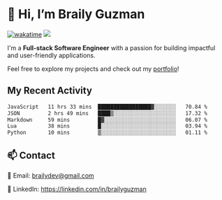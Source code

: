 # 👋 Hi, I’m Braily Guzman
[![wakatime](https://wakatime.com/badge/user/78b9a827-5162-4c58-9330-4ea970cf6de4.svg)](https://wakatime.com/@78b9a827-5162-4c58-9330-4ea970cf6de4)
![](https://komarev.com/ghpvc/?username=brailyguzman)

I'm a **Full-stack Software Engineer** with a passion for building impactful and user-friendly applications.

Feel free to explore my projects and check out my [portfolio](https://braily.dev)!


## My Recent Activity
<!--START_SECTION:waka-->

```txt
JavaScript   11 hrs 33 mins  █████████████████▓░░░░░░░   70.84 %
JSON         2 hrs 49 mins   ████▒░░░░░░░░░░░░░░░░░░░░   17.32 %
Markdown     59 mins         █▓░░░░░░░░░░░░░░░░░░░░░░░   06.07 %
Lua          38 mins         █░░░░░░░░░░░░░░░░░░░░░░░░   03.94 %
Python       10 mins         ▒░░░░░░░░░░░░░░░░░░░░░░░░   01.11 %
```

<!--END_SECTION:waka-->

## 📫 Contact
📧 Email: brailydev@gmail.com

🔗 LinkedIn: https://linkedin.com/in/brailyguzman
